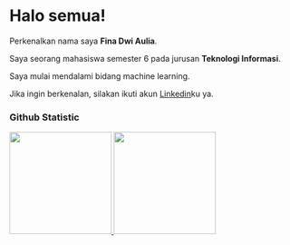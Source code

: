 # Halo semua! 

Perkenalkan nama saya **Fina Dwi Aulia**.<br>

Saya seorang mahasiswa semester 6 pada jurusan **Teknologi Informasi**.<br>

Saya mulai mendalami bidang machine learning.<br>

Jika ingin berkenalan, silakan ikuti akun [Linkedin](www.linkedin.com/in/fina-dwi-aulia-866ab9289)ku ya.

### Github Statistic
<p align="left">
<a href="https://github.com/FinaDwiAulia">
  <img height="180em" src="https://github-readme-stats-eight-theta.vercel.app/api?username=FinaDwiAulia&show_icons=true&theme=algolia&include_all_commits=true&count_private=true"/>
  <img height="180em" src="https://github-readme-stats-eight-theta.vercel.app/api/top-langs/?username=FinaDwiAulia&layout=compact&langs_count=8&theme=algolia"/>
</a>
</p>
